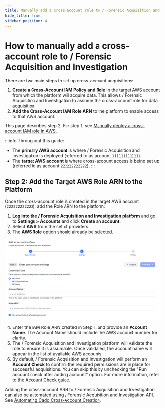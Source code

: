 ```yaml
---
title: Manually add a cross-account role to / Forensic Acquisition and Investigation in AWS
hide_title: true
sidebar_position: 4
---
```


# How to manually add a cross-account role to / Forensic Acquisition and Investigation

There are two main steps to set up cross-account acquisitions:

1. **Create a Cross-Account IAM Policy and Role** in the target AWS account from which the platform will acquire data. This allows / Forensic Acquisition and Investigation to assume the cross-account role for data acquisition.
2. **Add the Cross-Account IAM Role ARN** to the platform to enable access to that AWS account.

This page describes step 2. For step 1, see [Manually deploy a cross-account IAM role in AWS](/cado/deploy/cross/cross-account-creation).

:::info
Throughout this guide:
- The **primary AWS account** is where / Forensic Acquisition and Investigation is deployed (referred to as account `111111111111`).
- The **target AWS account** is where cross-account access is being set up (referred to as account `222222222222`).
:::


## Step 2: Add the Target AWS Role ARN to the Platform

Once the cross-account role is created in the target AWS account (`222222222222`), add the Role ARN to the platform:

1. **Log into the / Forensic Acquisition and Investigation platform** and go to **Settings > Accounts** and click **Create an account**.
2. Select **AWS** from the set of providers.
3. The **AWS Role** option should already be selected.

![Add AWS Account](/img/aws-add-account.png)

4. Enter the IAM Role ARN created in Step 1, and provide an **Account Name**. The Account Name should include the AWS account number for clarity.
5. The / Forensic Acquisition and Investigation platform will validate the role to ensure it is assumable. Once validated, the account name will appear in the list of available AWS accounts.
6. By default, / Forensic Acquisition and Investigation will perform an **Account Check** to confirm the required permissions are in place for successful acquisitions. You can skip this by unchecking the "Run account check after adding account" option. For more information, refer to the [Account Check guide](/cado/manage/monitoring#account-check).

Adding the cross-account ARN to / Forensic Acquisition and Investigation can also be automated using / Forensic Acquisition and Investigation API. See [Automating Cado Cross-Account Creation](#automating-cado-cross-account-creation).

